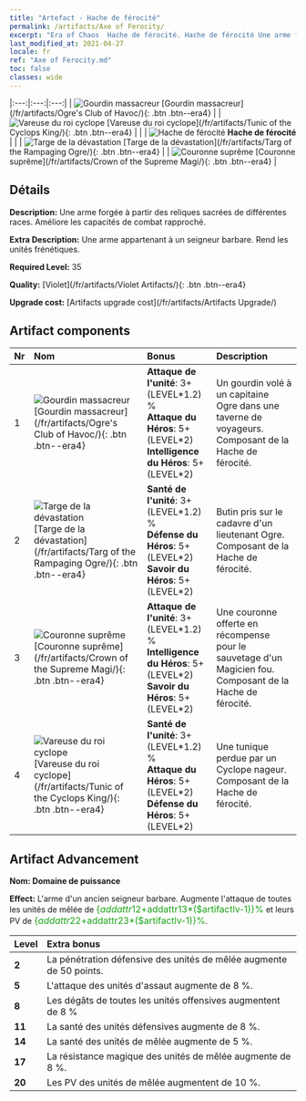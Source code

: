 ```yaml
---
title: "Artefact - Hache de férocité"
permalink: /artifacts/Axe of Ferocity/
excerpt: "Era of Chaos  Hache de férocité. Hache de férocité Une arme forgée à partir des reliques sacrées de différentes races. Améliore les capacités de combat rapproché."
last_modified_at: 2021-04-27
locale: fr
ref: "Axe of Ferocity.md"
toc: false
classes: wide
---
```


  |:---:|:---:|:---:| 
  | ![Gourdin massacreur](/images/t/artifact_40311.png) [Gourdin massacreur](/fr/artifacts/Ogre's Club of Havoc/){: .btn .btn--era4} |   | ![Vareuse du roi cyclope](/images/t/artifact_40314.png) [Vareuse du roi cyclope](/fr/artifacts/Tunic of the Cyclops King/){: .btn .btn--era4} | 
  |   | ![Hache de férocité](/images/t/icon_artifact_31.png) **Hache de férocité** |  | 
  | ![Targe de la dévastation](/images/t/artifact_40312.png) [Targe de la dévastation](/fr/artifacts/Targ of the Rampaging Ogre/){: .btn .btn--era4} |   | ![Couronne suprême](/images/t/artifact_40313.png) [Couronne suprême](/fr/artifacts/Crown of the Supreme Magi/){: .btn .btn--era4} | 


## Détails

 **Description:** Une arme forgée à partir des reliques sacrées de différentes races. Améliore les capacités de combat rapproché.

 **Extra Description:** Une arme appartenant à un seigneur barbare. Rend les unités frénétiques.

 **Required Level:** 35

 **Quality:** [Violet](/fr/artifacts/Violet Artifacts/){: .btn .btn--era4}

 **Upgrade cost:** [Artifacts upgrade cost](/fr/artifacts/Artifacts Upgrade/)



## Artifact components

  | Nr |    Nom    |   Bonus | Description | 
  |:---|:-----------|:--------|:------------| 
  | 1 | ![Gourdin massacreur](/images/t/artifact_40311.png) [Gourdin massacreur](/fr/artifacts/Ogre's Club of Havoc/){: .btn .btn--era4} | **Attaque de l'unité**: 3+(LEVEL\*1.2) %<br/>**Attaque du Héros**: 5+(LEVEL\*2)<br/>**Intelligence du Héros**: 5+(LEVEL\*2) | Un gourdin volé à un capitaine Ogre dans une taverne de voyageurs. Composant de la Hache de férocité. | 
  | 2 | ![Targe de la dévastation](/images/t/artifact_40312.png) [Targe de la dévastation](/fr/artifacts/Targ of the Rampaging Ogre/){: .btn .btn--era4} | **Santé de l'unité**: 3+(LEVEL\*1.2) %<br/>**Défense du Héros**: 5+(LEVEL\*2)<br/>**Savoir du Héros**: 5+(LEVEL\*2) | Butin pris sur le cadavre d'un lieutenant Ogre. Composant de la Hache de férocité. | 
  | 3 | ![Couronne suprême](/images/t/artifact_40313.png) [Couronne suprême](/fr/artifacts/Crown of the Supreme Magi/){: .btn .btn--era4} | **Attaque de l'unité**: 3+(LEVEL\*1.2) %<br/>**Intelligence du Héros**: 5+(LEVEL\*2)<br/>**Savoir du Héros**: 5+(LEVEL\*2) | Une couronne offerte en récompense pour le sauvetage d'un Magicien fou. Composant de la Hache de férocité. | 
  | 4 | ![Vareuse du roi cyclope](/images/t/artifact_40314.png) [Vareuse du roi cyclope](/fr/artifacts/Tunic of the Cyclops King/){: .btn .btn--era4} | **Santé de l'unité**: 3+(LEVEL\*1.2) %<br/>**Attaque du Héros**: 5+(LEVEL\*2)<br/>**Défense du Héros**: 5+(LEVEL\*2) | Une tunique perdue par un Cyclope nageur. Composant de la Hache de férocité. | 


## Artifact Advancement

 **Nom: Domaine de puissance**

 **Effect:** L'arme d'un ancien seigneur barbare. Augmente l'attaque de toutes les unités de mêlée de <span style="color: #1ca216;font-size:16px">{$addattr12+$addattr13*($artifactlv-1)}%</span> et leurs PV de <span style="color: #1ca216;font-size:16px">{$addattr22+$addattr23*($artifactlv-1)}%</span>.

  |  Level  |    Extra bonus  | 
  |:--------|:----------------| 
  | **2** | La pénétration défensive des unités de mêlée augmente de 50 points. | 
  | **5** | L'attaque des unités d'assaut augmente de 8 %. | 
  | **8** | Les dégâts de toutes les unités offensives augmentent de 8 % | 
  | **11** | La santé des unités défensives augmente de 8 %. | 
  | **14** | La santé des unités de mêlée augmente de 5 %. | 
  | **17** | La résistance magique des unités de mêlée augmente de 8 %. | 
  | **20** | Les PV des unités de mêlée augmentent de 10 %. | 
